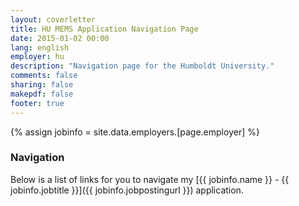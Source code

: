 ```yaml
---
layout: coverletter
title: HU MEMS Application Navigation Page
date: 2015-01-02 00:00
lang: english
employer: hu
description: "Navigation page for the Humboldt University."
comments: false
sharing: false
makepdf: false
footer: true
---
```

{% assign jobinfo = site.data.employers.[page.employer] %}
### Navigation

Below is a list of links for you to navigate my [{{ jobinfo.name }} - {{ jobinfo.jobtitle }}]({{ jobinfo.jobpostingurl }}) application.
